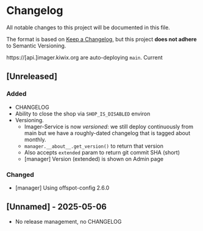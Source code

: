 # Changelog

All notable changes to this project will be documented in this file.

The format is based on [Keep a Changelog](https://keepachangelog.com/en/1.0.0/),
but this project **does not adhere** to Semantic Versioning.

https://[api.]imager.kiwix.org are auto-deploying `main`. Current 

## [Unreleased]

### Added

- CHANGELOG
- Ability to close the shop via `SHOP_IS_DISABLED` environ
- Versioning.
  - Imager-Service is now *versioned*: we still deploy continuously from main
    but we have a roughly-dated changelog that is tagged about monthly.
  - `manager.__about__.get_version()` to return that version
  - Also accepts `extended` param to return git commit SHA (short)
  - [manager] Version (extended) is shown on Admin page

### Changed

- [manager] Using offspot-config 2.6.0

## [Unnamed] - 2025-05-06

- No release management, no CHANGELOG
